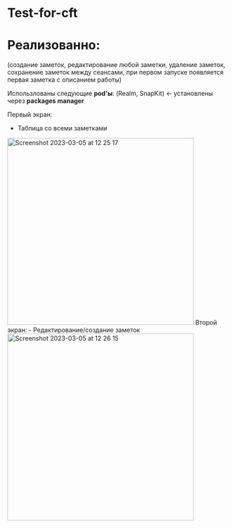 # Test-for-cft

# Реализованно:
(создание заметок, редактирование любой заметки, удаление заметок, сохранение заметок между сеансами, при первом запуске появляется первая заметка с описанием работы)

Использлованы следующие **pod'ы**: (Realm, SnapKit) <- установлены через **packages manager** 

Первый экран: 
- Таблица со всеми заметками
<img width="424" alt="Screenshot 2023-03-05 at 12 25 17" src="https://user-images.githubusercontent.com/78435741/222952390-4c3c70a6-b649-407d-8cac-58247aee47cb.png">
Второй экран:
- Редактирование/создание заметок
<img width="424" alt="Screenshot 2023-03-05 at 12 26 15" src="https://user-images.githubusercontent.com/78435741/222952424-e2f2532c-a559-42dc-97de-3ac97d8cab8d.png">
